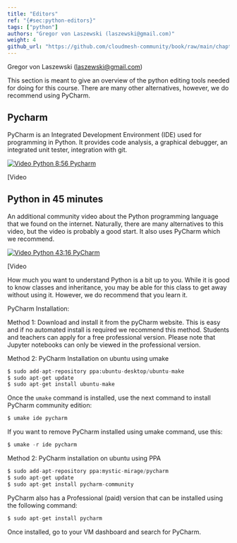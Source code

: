 ```yaml
---
title: "Editors"
ref: "{#sec:python-editors}"
tags: ["python"]
authors: "Gregor von Laszewski (laszewski@gmail.com)"
weight: 4
github_url: "https://github.com/cloudmesh-community/book/raw/main/chapters/prg/python/python-editor.md"
---
```


Gregor von Laszewski (laszewski@gmail.com)



This section is meant to give an overview of the python editing tools
needed for doing for this course. There are many other alternatives,
however, we do recommend using PyCharm.

## Pycharm

PyCharm is an Integrated Development Environment (IDE) used for
programming in Python. It provides code analysis, a graphical debugger,
an integrated unit tester, integration with git.

[![Video](https://github.com/cloudmesh-community/book/raw/main/chapters/prg/python/images/video.png) Python 8:56 Pycharm](https://youtu.be/X8ZpbZweJcw)

[Video

## Python in 45 minutes

An additional community video about the Python programming language that
we found on the internet. Naturally, there are many alternatives to this
video, but the video is probably a good start. It also uses PyCharm
which we recommend.

[![Video](https://github.com/cloudmesh-community/book/raw/main/chapters/prg/python/images/video.png) Python 43:16 PyCharm](https://www.youtube.com/watch?v=N4mEzFDjqtA)

[Video

How much you want to understand Python is a bit up to you.
While it is good to know classes and inheritance, you may be able for this
class to get away without using it. However, we do recommend that you
learn it.

PyCharm Installation:

Method 1: Download and install it from the pyCharm website. This is easy and if
no automated install is required we recommend this method. Students and
teachers can apply for a free professional version. Please note that Jupyter
notebooks can only be viewed in the professional version.

Method 2: PyCharm Installation on ubuntu using umake

``` python
$ sudo add-apt-repository ppa:ubuntu-desktop/ubuntu-make
$ sudo apt-get update
$ sudo apt-get install ubuntu-make
```

Once the `umake` command is installed, use the next command to install PyCharm community edition:

``` python
$ umake ide pycharm
```

If you want to remove PyCharm installed using umake command, use this:

``` python
$ umake -r ide pycharm
```

Method 2: PyCharm installation on ubuntu using PPA

``` python
$ sudo add-apt-repository ppa:mystic-mirage/pycharm
$ sudo apt-get update
$ sudo apt-get install pycharm-community
```

PyCharm also has a Professional (paid) version that can be installed
using the following command:

``` python
$ sudo apt-get install pycharm
```

Once installed, go to your VM dashboard and search for PyCharm.
